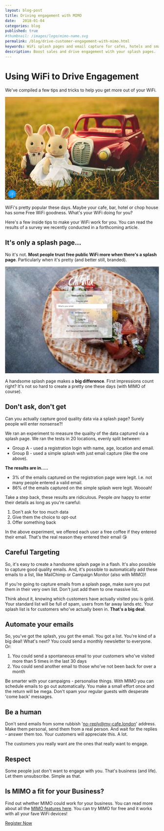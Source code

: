 ```yaml
---
layout: blog-post
title: Driving engagement with MIMO
date:   2018-01-04
categories: blog
published: true
#thumbnail: /images/logo/mimo-name.svg
permalink: /blog/drive-customer-engagement-with-mimo.html
keywords: WiFi splash pages and email capture for cafes, hotels and small businesses. Meraki splash page. Ruckus splash. UniFi splash. Ubiquiti splash
description: Boost sales and drive engagement with your splash pages.
---
```

# Using WiFi to Drive Engagement

We've compiled a few tips and tricks to help you get more out of your WiFi.

<div class="blog-image">
  <img src='/images/posts/engagement-1.jpg'>
</div>

WiFi's pretty popular these days. Maybe your cafe, bar, hotel or chop house has some Free WiFi goodness. What's your WiFi doing for you?

Here's a few inside tips to make your WiFi work for you. You can read the results of a survey we recently conducted in a forthcoming article.

## It's only a splash page...

No it's not. **Most people trust free public WiFi more when there's a splash page**. Particularly when it's pretty (and better still, branded).

<div class="blog-image">
  <img src='/images/posts/branded-splash-1.png'>
</div>

A handsome splash page makes a **big difference**. First impressions count right? It's not so hard to create a pretty one these days (with MIMO of course).

## Don't ask, don't get

Can you actually capture good quality data via a splash page? Surely people will enter nonsense?!

We ran an experiment to measure the quality of the data captured via a splash page. We ran the tests in 20 locations, evenly split between:

- Group A - used a registration login with name, age, location and email.
- Group B - used a simple splash with just email capture (like the one above).

**The results are in.....**

- 3% of the emails captured on the registration page were legit. I.e. not many people entered a valid email.
- 86% of the emails captured on the simple splash were legit. Woooah!

Take a step back, these results are ridiculous. People *are* happy to enter their details as long as you're careful:

1. Don't ask for too much data
2. Give them the choice to opt-out
3. Offer something back

In the above experiment, we offered each user a free coffee if they entered their email. That's the real reason they entered their email 😘

## Careful Targeting

So, it's easy to create a handsome splash page in a flash. It's also possible to capture good quality emails. And, it's possible to automatically add these emails to a list, like MailChimp or Campaign Monitor (also with MIMO)!

If you're going to capture emails from a splash page, make sure you put them in their very own list. Don't just add them to one massive list.

Think about it, knowing which customers have actually visited you is gold. Your standard list will be full of spam, users from far away lands etc. Your splash list is for customers who've actually been in. **That's a big deal**.

## Automate your emails

So, you've got the splash, you got the email. You got a list. You're kind of a big deal! What's next? You could send a monthly newsletter to everyone. Or:

1. You could send a spontaneous email to your customers who've visited more than 5 times in the last 30 days
2. You could send another email to those who've not been back for over a month

Be smarter with your campaigns - personalise things. With MIMO you can schedule emails to go out automatically. You make a small effort once and the return will be mega. Don't spam your regular guests with desperate 'come back' messages.

## Be a human

Don't send emails from some rubbish 'no-reply@my-cafe.london' address. Make them personal, send them from a real person. And wait for the replies - answer them too. Your customers will appreciate this. A lot.

The customers you really want are the ones that really want to engage.

## Respect

Some people just don't want to engage with you. That's business (and life). Let them unsubscribe. Simple as that.

## Is MIMO a fit for your Business?

Find out whether MIMO could work for your business. You can read more about all the <a href="/">MIMO features here</a>. You can try MIMO for free and it works with all your fave WiFi devices!

<a class="button register-button" href="/join">Register Now</a>
